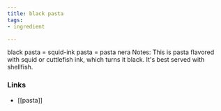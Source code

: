 ```yaml
---
title: black pasta
tags:
- ingredient

---
```

black pasta = squid-ink pasta = pasta nera Notes: This is pasta flavored with squid or cuttlefish ink, which turns it black. It's best served with shellfish.

### Links

* [[pasta]]
